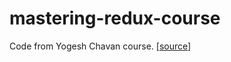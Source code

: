# mastering-redux-course

Code from Yogesh Chavan course. [[source](https://courses.yogeshchavan.dev/view/courses/mastering-redux)]
